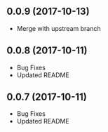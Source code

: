 <a name="0.0.9"></a>
## 0.0.9 (2017-10-13)

- Merge with upstream branch

<a name="0.0.8"></a>
## 0.0.8 (2017-10-11)

- Bug Fixes
- Updated README

<a name="0.0.7"></a>
## 0.0.7 (2017-10-11)

- Bug Fixes
- Updated README